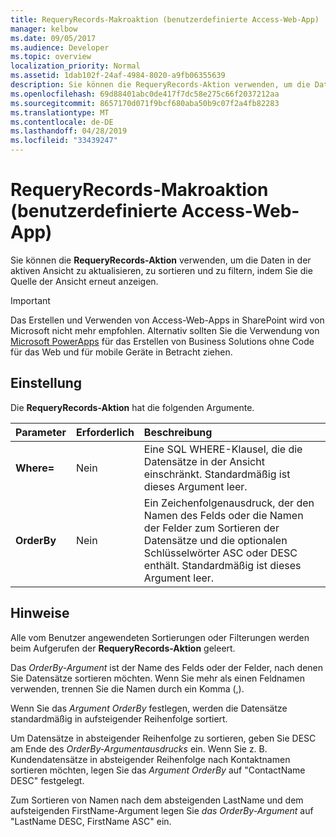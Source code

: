 ```yaml
---
title: RequeryRecords-Makroaktion (benutzerdefinierte Access-Web-App)
manager: kelbow
ms.date: 09/05/2017
ms.audience: Developer
ms.topic: overview
localization_priority: Normal
ms.assetid: 1dab102f-24af-4984-8020-a9fb06355639
description: Sie können die RequeryRecords-Aktion verwenden, um die Daten in der aktiven Ansicht zu aktualisieren, zu sortieren und zu filtern, indem Sie die Quelle der Ansicht erneut anzeigen.
ms.openlocfilehash: 69d88401abc0de417f7dc58e275c66f2037212aa
ms.sourcegitcommit: 8657170d071f9bcf680aba50b9c07f2a4fb82283
ms.translationtype: MT
ms.contentlocale: de-DE
ms.lasthandoff: 04/28/2019
ms.locfileid: "33439247"
---
```

# <a name="requeryrecords-macro-action-access-custom-web-app"></a>RequeryRecords-Makroaktion (benutzerdefinierte Access-Web-App)

Sie können die **RequeryRecords-Aktion** verwenden, um die Daten in der aktiven Ansicht zu aktualisieren, zu sortieren und zu filtern, indem Sie die Quelle der Ansicht erneut anzeigen. 
  
> [!IMPORTANT]
> Das Erstellen und Verwenden von Access-Web-Apps in SharePoint wird von Microsoft nicht mehr empfohlen. Alternativ sollten Sie die Verwendung von [Microsoft PowerApps](https://powerapps.microsoft.com/en-us/) für das Erstellen von Business Solutions ohne Code für das Web und für mobile Geräte in Betracht ziehen. 
  
## <a name="setting"></a>Einstellung

Die **RequeryRecords-Aktion** hat die folgenden Argumente. 
  
|**Parameter**|**Erforderlich**|**Beschreibung**|
|:-----|:-----|:-----|
|**Where=** <br/> |Nein  <br/> |Eine SQL WHERE-Klausel, die die Datensätze in der Ansicht einschränkt. Standardmäßig ist dieses Argument leer.  <br/> |
|**OrderBy** <br/> |Nein  <br/> |Ein Zeichenfolgenausdruck, der den Namen des Felds oder die Namen der Felder zum Sortieren der Datensätze und die optionalen Schlüsselwörter ASC oder DESC enthält. Standardmäßig ist dieses Argument leer.  <br/> |
   
## <a name="remarks"></a>Hinweise

Alle vom Benutzer angewendeten Sortierungen oder Filterungen werden beim Aufgerufen der **RequeryRecords-Aktion** geleert. 
  
Das  *OrderBy-Argument*  ist der Name des Felds oder der Felder, nach denen Sie Datensätze sortieren möchten. Wenn Sie mehr als einen Feldnamen verwenden, trennen Sie die Namen durch ein Komma (,). 
  
Wenn Sie das  *Argument OrderBy*  festlegen, werden die Datensätze standardmäßig in aufsteigender Reihenfolge sortiert. 
  
Um Datensätze in absteigender Reihenfolge zu sortieren, geben Sie DESC am Ende des  *OrderBy-Argumentausdrucks*  ein. Wenn Sie z. B. Kundendatensätze in absteigender Reihenfolge nach Kontaktnamen sortieren möchten, legen Sie das  *Argument OrderBy*  auf "ContactName DESC" festgelegt. 
  
Zum Sortieren von Namen nach dem absteigenden LastName und dem aufsteigenden FirstName-Argument legen Sie  *das OrderBy-Argument*  auf "LastName DESC, FirstName ASC" ein. 
  


